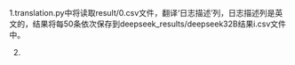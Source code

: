 1.translation.py中将读取result/0.csv文件，翻译‘日志描述’列，日志描述列是英文的，结果将每50条依次保存到deepseek_results/deepseek32B结果i.csv文件中。

2.
